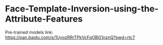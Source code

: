 # Face-Template-Inversion-using-the-Attribute-Features

Pre-trained models link: https://pan.baidu.com/s/1UyozRRrTPkVcFqOBG1nznQ?pwd=rtc7
